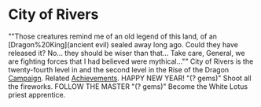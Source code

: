# City of Rivers

""Those creatures remind me of an old legend of this land, of an [Dragon%20King](ancient evil) sealed away long ago. Could they have released it? No... they should be wiser than that... Take care, General, we are fighting forces that I had believed were mythical...""
City of Rivers is the twenty-fourth level in and the second level in the Rise of the Dragon [Campaign](Mini-Campaign).
Related [Achievements](Achievements).
 HAPPY NEW YEAR! "(? gems)" Shoot all the fireworks.
 FOLLOW THE MASTER "(? gems)" Become the White Lotus priest apprentice.